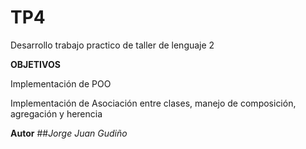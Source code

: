# TP4
Desarrollo trabajo practico de taller de lenguaje 2

**OBJETIVOS**

Implementación de POO

Implementación de Asociación entre clases, manejo de composición, agregación y
herencia


**Autor**
##_Jorge Juan Gudiño_

